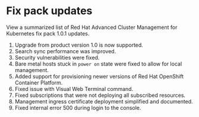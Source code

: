 # Fix pack updates

View a summarized list of Red Hat Advanced Cluster Management for Kubernetes fix pack 1.0.1 updates.

1. Upgrade from product version 1.0 is now supported. 
2. Search sync performance was improved.
3. Security vulnerabilities were fixed. 
4. Bare metal hosts stuck in `power on` state were fixed to allow for local management.
5. Added support for provisioning newer versions of Red Hat OpenShift Container Platform.
6. Fixed issue with Visual Web Terminal command.
7. Fixed subscriptions that were not deploying all subscribed resources.
8. Management ingress certificate deployment simplified and documented.
9. Fixed internal error 500 during login to the console. 

